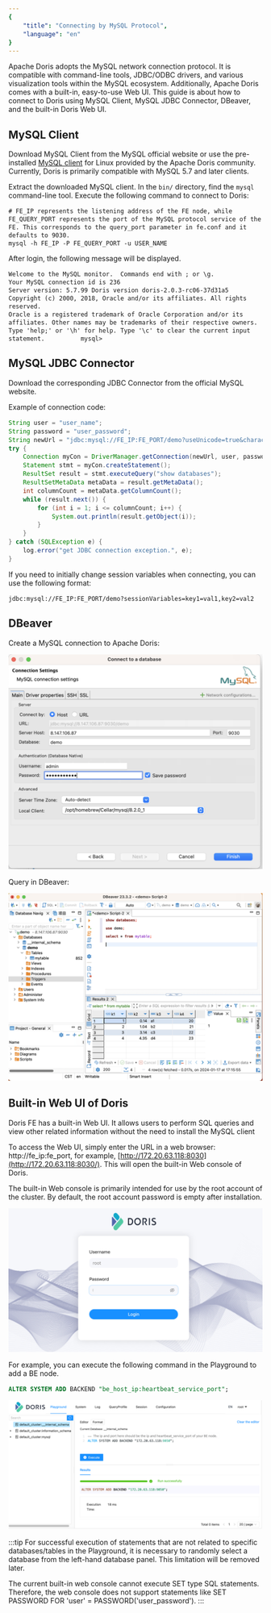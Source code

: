 ```yaml
---
{
    "title": "Connecting by MySQL Protocol",
    "language": "en"
}
---
```


<!-- 
Licensed to the Apache Software Foundation (ASF) under one
or more contributor license agreements.  See the NOTICE file
distributed with this work for additional information
regarding copyright ownership.  The ASF licenses this file
to you under the Apache License, Version 2.0 (the
"License"); you may not use this file except in compliance
with the License.  You may obtain a copy of the License at

  http://www.apache.org/licenses/LICENSE-2.0

Unless required by applicable law or agreed to in writing,
software distributed under the License is distributed on an
"AS IS" BASIS, WITHOUT WARRANTIES OR CONDITIONS OF ANY
KIND, either express or implied.  See the License for the
specific language governing permissions and limitations
under the License.
-->

Apache Doris adopts the MySQL network connection protocol. It is compatible with command-line tools, JDBC/ODBC drivers, and various visualization tools within the MySQL ecosystem. Additionally, Apache Doris comes with a built-in, easy-to-use Web UI. This guide is about how to connect to Doris using MySQL Client, MySQL JDBC Connector, DBeaver, and the built-in Doris Web UI.

## MySQL Client

Download MySQL Client from the MySQL official website or use the pre-installed [MySQL client](https://dev.mysql.com/downloads/mysql/) for Linux provided by the Apache Doris community. Currently, Doris is primarily compatible with MySQL 5.7 and later clients.

Extract the downloaded MySQL client. In the `bin/` directory, find the `mysql` command-line tool. Execute the following command to connect to Doris:

```shell
# FE_IP represents the listening address of the FE node, while FE_QUERY_PORT represents the port of the MySQL protocol service of the FE. This corresponds to the query_port parameter in fe.conf and it defaults to 9030.
mysql -h FE_IP -P FE_QUERY_PORT -u USER_NAME 
```

After login, the following message will be displayed.

```shell
Welcome to the MySQL monitor.  Commands end with ; or \g.                               
Your MySQL connection id is 236                                                         
Server version: 5.7.99 Doris version doris-2.0.3-rc06-37d31a5                           
Copyright (c) 2000, 2018, Oracle and/or its affiliates. All rights reserved.            
Oracle is a registered trademark of Oracle Corporation and/or its affiliates. Other names may be trademarks of their respective owners.                                     Type 'help;' or '\h' for help. Type '\c' to clear the current input statement.          mysql> 
```

## MySQL JDBC Connector

Download the corresponding JDBC Connector from the official MySQL website.

Example of connection code:

```Java
String user = "user_name";
String password = "user_password";
String newUrl = "jdbc:mysql://FE_IP:FE_PORT/demo?useUnicode=true&characterEncoding=utf8&useTimezone=true&serverTimezone=Asia/Shanghai&useSSL=false&allowPublicKeyRetrieval=true";
try {
    Connection myCon = DriverManager.getConnection(newUrl, user, password);
    Statement stmt = myCon.createStatement();
    ResultSet result = stmt.executeQuery("show databases");
    ResultSetMetaData metaData = result.getMetaData();
    int columnCount = metaData.getColumnCount();
    while (result.next()) {
        for (int i = 1; i <= columnCount; i++) {
            System.out.println(result.getObject(i));
        }
    }
} catch (SQLException e) {
    log.error("get JDBC connection exception.", e);
}
```

If you need to initially change session variables when connecting, you can use the following format:

```
jdbc:mysql://FE_IP:FE_PORT/demo?sessionVariables=key1=val1,key2=val2
```

## DBeaver

Create a MySQL connection to Apache Doris:

![database-connect-dbeaver](/images/database-connect-dbeaver.png)

Query in DBeaver:

![query-in-dbeaver](/images/query-in-dbeaver.png)

## Built-in Web UI of Doris

Doris FE has a built-in Web UI. It allows users to perform SQL queries and view other related information without the need to install the MySQL client

To access the Web UI, simply enter the URL in a web browser: http://fe_ip:fe_port, for example, [http://172.20.63.118:8030](http://172.20.63.118:8030/). This will open the built-in Web console of Doris.

The built-in Web console is primarily intended for use by the root account of the cluster. By default, the root account password is empty after installation.

![web-login-username-password](/images/web-login-username-password.png)

For example, you can execute the following command in the Playground to add a BE node.

```SQL
ALTER SYSTEM ADD BACKEND "be_host_ip:heartbeat_service_port";
```

![Doris-Web-UI-Playground-en](/images/Doris-Web-UI-Playground-en.png)

:::tip 
For successful execution of statements that are not related to specific databases/tables in the Playground, it is necessary to randomly select a database from the left-hand database panel. This limitation will be removed later.

The current built-in web console cannot execute SET type SQL statements. Therefore, the web console does not support statements like SET PASSWORD FOR 'user' = PASSWORD('user_password'). 
:::
